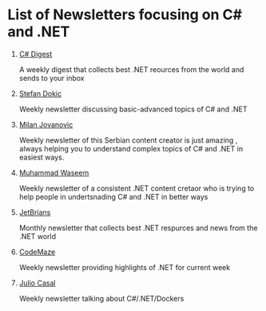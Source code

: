 # List of Newsletters focusing on C# and .NET
1. [C# Digest](https://csharpdigest.net/)
	
	A weekly digest that collects best .NET reources from the world and sends to your inbox

2. [Stefan Dokic](https://stefandjokic.tech/)
	
	Weekly newsletter discussing basic-advanced topics of C# and .NET

3. [Milan Jovanovic](https://lnkd.in/dSgrKFDk)
	
	Weekly newsletter of this Serbian content creator is just amazing , always helping you to understand complex topics of C# and .NET in easiest ways.

4. [Muhammad Waseem](https://lnkd.in/dNHxJGRG)

	Weekly newsletter of a consistent .NET content cretaor who is trying to help people in undertsnading C# and .NET in better ways

5. [JetBrians](https://lnkd.in/dJFvngkZ)

	Monthly newsletter that collects best .NET respurces and news from the .NET world

6. [CodeMaze](https://code-maze.com/)

	Weekly newsletter providing highlights of .NET for current week

7. [Julio  Casal](https://juliocasal.com/)

    Weekly newsletter talking about C#/.NET/Dockers 